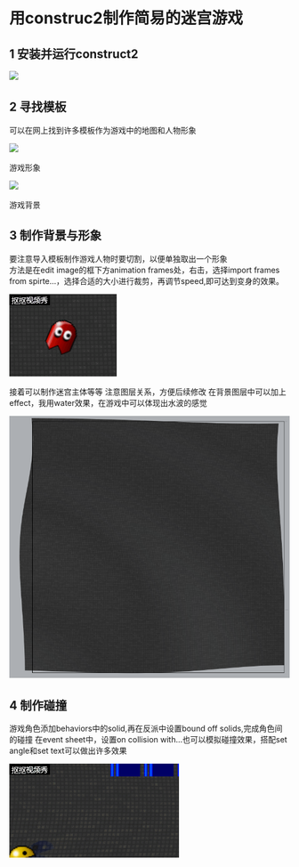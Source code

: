 # 用construc2制作简易的迷宫游戏

## 1 安装并运行construct2

![](https://static3.scirra.net/images/newstore/products/32/construct2-screenshot1.png)

## 2 寻找模板

可以在网上找到许多模板作为游戏中的地图和人物形象

![](https://www.scirra.com/images/articles/ChomperSprites.png)

游戏形象

![](https://www.scirra.com/images/articles/Background.png)

游戏背景

## 3 制作背景与形象

要注意导入模板制作游戏人物时要切割，以便单独取出一个形象  
方法是在edit image的框下方animation frames处，右击，选择import frames from spirte...，选择合适的大小进行裁剪，再调节speed,即可达到变身的效果。


![](\images\1.gif)  


接着可以制作迷宫主体等等
注意图层关系，方便后续修改
在背景图层中可以加上effect，我用water效果，在游戏中可以体现出水波的感觉

![](\images\捕获.PNG)

## 4 制作碰撞

游戏角色添加behaviors中的solid,再在反派中设置bound off solids,完成角色间的碰撞
在event sheet中，设置on collision with...也可以模拟碰撞效果，搭配set angle和set text可以做出许多效果

![](\images\2.gif)

